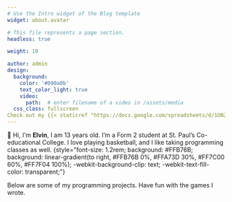```yaml
---
# Use the Intro widget of the Blog template
widget: about.avatar

# This file represents a page section.
headless: true

weight: 10

author: admin
design:
  background:
    color: '#090a0b'
    text_color_light: true
    video:
      path:  # enter filename of a video in /assets/media
  css_class: fullscreen
Check out my {{< staticref "https://docs.google.com/spreadsheets/d/1ONZdbHOHnkRp72Z19msYwRKViN2MBGG9bxmQh09A0tw/edit?gid=0#gid=0" "newtab" >}}resumé{{< /staticref >}}
---
```


👋 Hi, I'm **Elvin**, I am 13 years old. I’m a Form 2 student at St. Paul’s Co-educational College.
I love playing basketball, and I like taking programming classes as well.
{style="font-size: 1.2rem; background: #FFB76B; background: linear-gradient(to right, #FFB76B 0%, #FFA73D 30%, #FF7C00 60%, #FF7F04 100%); -webkit-background-clip: text; -webkit-text-fill-color: transparent;"}






Below are some of my programming projects. Have fun with the games I wrote.

